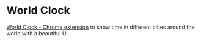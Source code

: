 World Clock
=============

[World Clock - Chrome extension](https://chrome.google.com/webstore/detail/world-clock/dngepaapinafpbhfbfjhkcbabhfakmia) to show time in different cities around the world with a beautiful UI.
